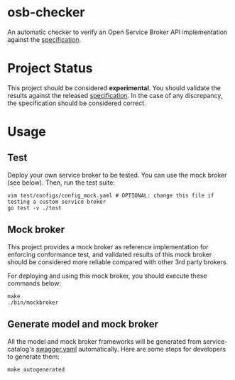 # osb-checker

An automatic checker to verify an Open Service Broker API implementation
against the
[specification](https://github.com/openservicebrokerapi/servicebroker).

# Project Status

This project should be considered **experimental**. You should validate the
results against the released
[specification](https://github.com/openservicebrokerapi/servicebroker). In the
case of any discrepancy, the specification should be considered correct.

# Usage

## Test

Deploy your own service broker to be tested. You can use the mock broker (see
below). Then, run the test suite:

```console
vim test/configs/config_mock.yaml # OPTIONAL: change this file if testing a custom service broker
go test -v ./test 
```

## Mock broker

This project provides a mock broker as reference implementation for enforcing
conformance test, and validated results of this mock broker should be
considered more reliable compared with other 3rd party brokers.

For deploying and using this mock broker, you should execute these commands
below:

```console
make
./bin/mockbroker
```

## Generate model and mock broker

All the model and mock broker frameworks will be generated from
service-catalog's
[swagger.yaml](https://raw.githubusercontent.com/openservicebrokerapi/servicebroker/master/swagger.yaml)
automatically. Here are some steps for developers to generate them:

```console
make autogenerated
```
